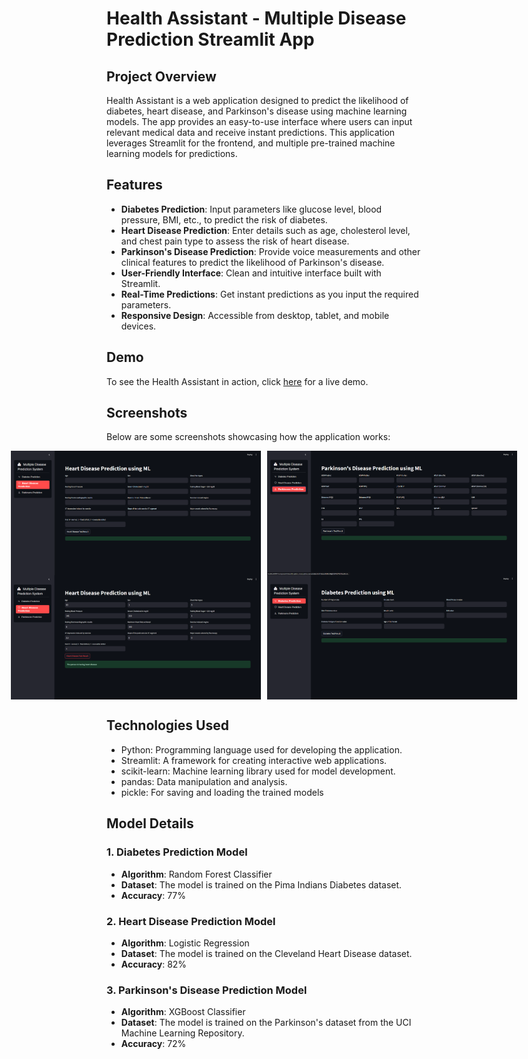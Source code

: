 # Health Assistant - Multiple Disease Prediction Streamlit App 

## Project Overview

Health Assistant is a web application designed to predict the likelihood of diabetes, heart disease, and Parkinson's disease using machine learning models. The app provides an easy-to-use interface where users can input relevant medical data and receive instant predictions. This application leverages Streamlit for the frontend, and multiple pre-trained machine learning models for predictions.


## Features

- **Diabetes Prediction**: Input parameters like glucose level, blood pressure, BMI, etc., to predict the risk of diabetes.
- **Heart Disease Prediction**: Enter details such as age, cholesterol level, and chest pain type to assess the risk of heart disease.
- **Parkinson's Disease Prediction**: Provide voice measurements and other clinical features to predict the likelihood of Parkinson's disease.
- **User-Friendly Interface**: Clean and intuitive interface built with Streamlit.
- **Real-Time Predictions**: Get instant predictions as you input the required parameters.
- **Responsive Design**: Accessible from desktop, tablet, and mobile devices.

## Demo

To see the Health Assistant in action, click [here](https://health-assistant-byrafin.streamlit.app/) for a live demo.

## Screenshots
Below are some screenshots showcasing how the application works:

<div style="display: flex; gap: 10px; justify-content: center;">
    <img src="demo/Screenshot_1.png" alt="GUI Screenshot 6" width="400" />
    <img src="demo/Screenshot_2.png" alt="GUI Screenshot 7" width="400" />
</div>

<div style="display: flex; gap: 10px; justify-content: center;">
    <img src="demo/Screenshot_3.png" alt="GUI Screenshot 6" width="400" />
    <img src="demo/Screenshot_7.png" alt="GUI Screenshot 7" width="400" />
</div>



## Technologies Used

 - Python: Programming language used for developing the application.
 - Streamlit: A framework for creating interactive web applications.
 - scikit-learn: Machine learning library used for model development.
 - pandas: Data manipulation and analysis.
 - pickle: For saving and loading the trained models


## Model Details

### 1. **Diabetes Prediction Model**

- **Algorithm**: Random Forest Classifier
- **Dataset**: The model is trained on the Pima Indians Diabetes dataset.
- **Accuracy**: 77%

### 2. **Heart Disease Prediction Model**

- **Algorithm**: Logistic Regression
- **Dataset**: The model is trained on the Cleveland Heart Disease dataset.
-  **Accuracy**: 82%

### 3. **Parkinson's Disease Prediction Model**

- **Algorithm**: XGBoost Classifier
- **Dataset**: The model is trained on the Parkinson's dataset from the UCI Machine Learning Repository.
- **Accuracy**: 72%


